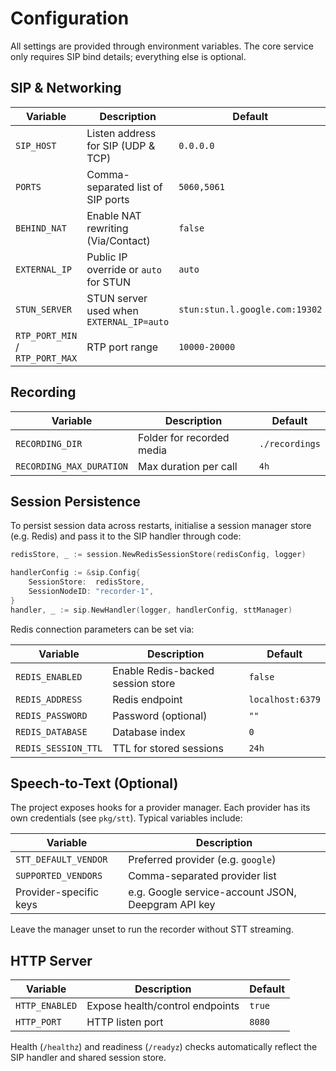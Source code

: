 # Configuration

All settings are provided through environment variables. The core service only requires SIP bind details; everything else is optional.

## SIP & Networking

| Variable | Description | Default |
| --- | --- | --- |
| `SIP_HOST` | Listen address for SIP (UDP & TCP) | `0.0.0.0` |
| `PORTS` | Comma-separated list of SIP ports | `5060,5061` |
| `BEHIND_NAT` | Enable NAT rewriting (Via/Contact) | `false` |
| `EXTERNAL_IP` | Public IP override or `auto` for STUN | `auto` |
| `STUN_SERVER` | STUN server used when `EXTERNAL_IP=auto` | `stun:stun.l.google.com:19302` |
| `RTP_PORT_MIN` / `RTP_PORT_MAX` | RTP port range | `10000-20000` |

## Recording

| Variable | Description | Default |
| --- | --- | --- |
| `RECORDING_DIR` | Folder for recorded media | `./recordings` |
| `RECORDING_MAX_DURATION` | Max duration per call | `4h` |

## Session Persistence

To persist session data across restarts, initialise a session manager store (e.g. Redis) and pass it to the SIP handler through code:

```go
redisStore, _ := session.NewRedisSessionStore(redisConfig, logger)

handlerConfig := &sip.Config{
    SessionStore:  redisStore,
    SessionNodeID: "recorder-1",
}
handler, _ := sip.NewHandler(logger, handlerConfig, sttManager)
```

Redis connection parameters can be set via:

| Variable | Description | Default |
| --- | --- | --- |
| `REDIS_ENABLED` | Enable Redis-backed session store | `false` |
| `REDIS_ADDRESS` | Redis endpoint | `localhost:6379` |
| `REDIS_PASSWORD` | Password (optional) | `""` |
| `REDIS_DATABASE` | Database index | `0` |
| `REDIS_SESSION_TTL` | TTL for stored sessions | `24h` |

## Speech-to-Text (Optional)

The project exposes hooks for a provider manager. Each provider has its own credentials (see `pkg/stt`). Typical variables include:

| Variable | Description |
| --- | --- |
| `STT_DEFAULT_VENDOR` | Preferred provider (e.g. `google`) |
| `SUPPORTED_VENDORS` | Comma-separated provider list |
| Provider-specific keys | e.g. Google service-account JSON, Deepgram API key |

Leave the manager unset to run the recorder without STT streaming.

## HTTP Server

| Variable | Description | Default |
| --- | --- | --- |
| `HTTP_ENABLED` | Expose health/control endpoints | `true` |
| `HTTP_PORT` | HTTP listen port | `8080` |

Health (`/healthz`) and readiness (`/readyz`) checks automatically reflect the SIP handler and shared session store.
